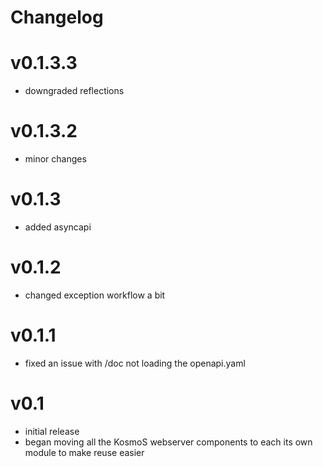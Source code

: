 # Changelog
# v0.1.3.3
* downgraded reflections

# v0.1.3.2
* minor changes

# v0.1.3
* added asyncapi
# v0.1.2
* changed exception workflow a bit


# v0.1.1
* fixed an issue with /doc not loading the openapi.yaml

# v0.1

* initial release
* began moving all the KosmoS webserver components to each its own module to make reuse easier